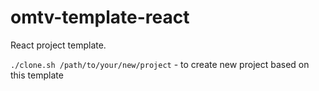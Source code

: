 # omtv-template-react
React project template.

`./clone.sh /path/to/your/new/project` - to create new project based on this template
